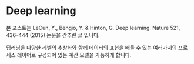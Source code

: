 # Deep learning
본 포스트는 LeCun, Y., Bengio, Y. & Hinton, G. Deep learning. Nature 521, 436–444 (2015) 논문을 간추린 글 입니다.

딥러닝을 다양한 레벨의 추상화와 함께 데이터의 표현을 배울 수 있는 여러가지의 프로세스 레이어로 구성되어 있는 계산 모델을 가능하게 합니다.

<!--stackedit_data:
eyJoaXN0b3J5IjpbLTEyOTY3MzYxLDEzMzg0MTYxODAsLTEyND
U3MDE2NDFdfQ==
-->